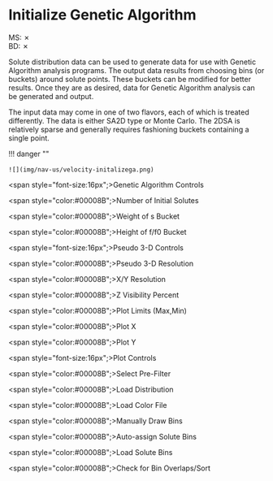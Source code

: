 # Initialize Genetic Algorithm

MS: &#x2717;
<br>
BD: &#x2717;

Solute distribution data can be used to generate data for use with Genetic Algorithm analysis programs. The output data results from choosing bins (or buckets) around solute points. These buckets can be modified for better results. Once they are as desired, data for Genetic Algorithm analysis can be generated and output. 

The input data may come in one of two flavors, each of which is treated differently. The data is either SA2D type or Monte Carlo. The 2DSA is relatively sparse and generally requires fashioning buckets containing a single point. 

!!! danger ""

    ![](img/nav-us/velocity-initalizega.png)
    

<span style="font-size:16px";>Genetic Algorithm Controls</span>

<span style="color:#00008B";>Number of Initial Solutes</span>

<span style="color:#00008B";>Weight of s Bucket</span>

<span style="color:#00008B";>Height of f/f0 Bucket</span>

<span style="font-size:16px";>Pseudo 3-D Controls</span>

<span style="color:#00008B";>Pseudo 3-D Resolution</span>

<span style="color:#00008B";>X/Y Resolution</span>

<span style="color:#00008B";>Z Visibility Percent</span>

<span style="color:#00008B";>Plot Limits (Max,Min)</span>

<span style="color:#00008B";>Plot X</span>

<span style="color:#00008B";>Plot Y</span>

<span style="font-size:16px";>Plot Controls</span>

<span style="color:#00008B";>Select Pre-Filter</span>

<span style="color:#00008B";>Load Distribution</span>

<span style="color:#00008B";>Load Color File</span>

<span style="color:#00008B";>Manually Draw Bins</span>

<span style="color:#00008B";>Auto-assign Solute Bins</span>

<span style="color:#00008B";>Load Solute Bins</span>

<span style="color:#00008B";>Check for Bin Overlaps/Sort</span>
